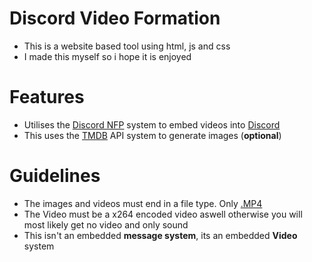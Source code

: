 # Discord Video Formation

- This is a website based tool using html, js and css
- I made this myself so i hope it is enjoyed

# Features
- Utilises the [Discord NFP](https://discord.nfp.is/) system to embed videos into [Discord](https://discord.com/)
- This uses the [TMDB](https://www.themoviedb.org/) API system to generate images (**optional**)

# Guidelines
- The images and videos must end in a file type. Only [.MP4](https://www.cloudflare.com/learning/video/what-is-mp4/)
- The Video must be a x264 encoded video aswell otherwise you will most likely get no video and only sound
- This isn't an embedded **message system**, its an embedded **Video** system
